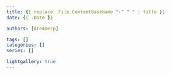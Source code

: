 ```yaml
---
title: {{ replace .File.ContentBaseName "-" " " | title }}
date: {{ .Date }}

authors: [dre4merp]

tags: []
categories: []
series: []

lightgallery: true
---
```

